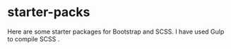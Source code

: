 # starter-packs
Here are some starter packages for Bootstrap and SCSS.
I have used Gulp to compile SCSS .
